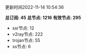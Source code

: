更新时间2022-11-14 10:54:36

**总订阅: 45**
**总节点: 1216**
**有效节点: 295**
- ssr节点: 12
- v2ray节点: 222
- trojan节点: 55
- ss节点: 6
